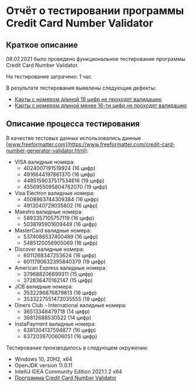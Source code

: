 # Отчёт о тестировании программы Credit Card Number Validator

## Краткое описание

08.07.2021 было проведено функциональное тестирование программы Credit Card Number Validator.

На тестирование затрачено: 1 час

В результате тестирования выявлены следующие дефекты:
* [Карты с номером длиной 19 цифр не проходят валидацию](https://github.com/tuzova/ccn-validator/issues/4#issue-940026184)
* [Карты с номером длиной менее 16-ти цифр не проходят валидацию](https://github.com/tuzova/ccn-validator/issues/3#issue-940025530)

## Описание процесса тестирования

В качестве тестовых данных использовались данные [www.freeformatter.com](https://www.freeformatter.com/credit-card-number-generator-validator.html):
* VISA валидные номера: 
	* 4024007191519924 (16 цифр)
	* 4916644197861370 (16 цифр)
	* 4485159037517534616 (19 цифр) 
	* 4556955095804762070 (19 цифр) 
* Visa Electron валидные номера:
  * 4508963744309384 (16 цифр)
  * 4913040729035802 (16 цифр)
* Maestro валидные номера:
  * 5893357105757119 (16 цифр)
  * 5038195901609449 (16 цифр)
* MasterCard валидные номера:
  * 5374086537400489 (16 цифр)
  * 5485120056905069 (16 цифр)
* Discover валидные номера:
  * 6011268347253624 (16 цифр)
  * 6011790632395840379 (19 цифр) 
* American Express валидные номера:
  * 379688206699311 (15 цифр)
  * 372836470162147 (15 цифр)
* JCB валидные номера:
  * 3532296876879813 (16 цифр)
  * 3533227551472035555 (19 цифр)
* Diners Club - International валидные номера:
  * 36513348479718 (14 цифр)
  * 36812688530522 (14 цифр)
* InstaPayment валидные номера:
  * 6381304137594877 (16 цифр)
  * 6372039700606051 (16 цифр)

Тестирование производилось в следующем окружении:
* Windows 10, 20H2, x64
* OpenJDK version 11.0.11
* IntelliJ IDEA Community Edition 2021.1.2 x64
* [Программа Credit Card Number Validator](https://github.com/netology-code/javaqa-homeworks/tree/master/intro)

